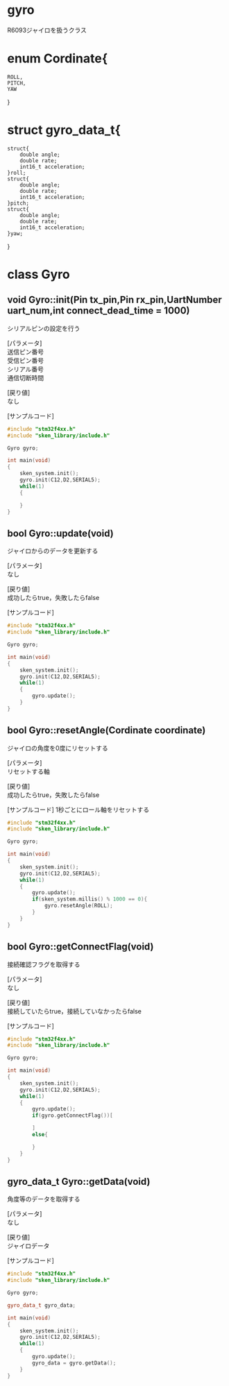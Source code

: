 <!-- リファレンスのテンプレート -->
<!-- readmeにライブラリのリファレンスを記載 -->

# gyro

R6093ジャイロを扱うクラス

# enum Cordinate{
	ROLL,
	PITCH,
	YAW
}

# struct gyro_data_t{
	struct{
		double angle;
		double rate;
		int16_t acceleration;
	}roll;
	struct{
		double angle;
		double rate;
		int16_t acceleration;
	}pitch;
	struct{
		double angle;
		double rate;
		int16_t acceleration;
	}yaw;
}

# class Gyro

## void Gyro::init(Pin tx_pin,Pin rx_pin,UartNumber uart_num,int connect_dead_time = 1000)
シリアルピンの設定を行う

[パラメータ]  
送信ピン番号  
受信ピン番号  
シリアル番号  
通信切断時間

[戻り値]  
なし

[サンプルコード]


``` c++
#include "stm32f4xx.h"
#include "sken_library/include.h"

Gyro gyro;

int main(void)
{
    sken_system.init();
    gyro.init(C12,D2,SERIAL5);
    while(1)
    {

    }
}
```

## bool Gyro::update(void)
ジャイロからのデータを更新する

[パラメータ]  
なし

[戻り値]  
成功したらtrue，失敗したらfalse

[サンプルコード]


``` c++
#include "stm32f4xx.h"
#include "sken_library/include.h"

Gyro gyro;

int main(void)
{
    sken_system.init();
    gyro.init(C12,D2,SERIAL5);
    while(1)
    {
        gyro.update();
    }
}
```

## bool Gyro::resetAngle(Cordinate coordinate)
ジャイロの角度を0度にリセットする

[パラメータ]  
リセットする軸

[戻り値]  
成功したらtrue，失敗したらfalse

[サンプルコード]
1秒ごとにロール軸をリセットする

``` c++
#include "stm32f4xx.h"
#include "sken_library/include.h"

Gyro gyro;

int main(void)
{
    sken_system.init();
    gyro.init(C12,D2,SERIAL5);
    while(1)
    {
        gyro.update();
        if(sken_system.millis() % 1000 == 0){
            gyro.resetAngle(ROLL);
        }
    }
}
```

## bool Gyro::getConnectFlag(void)
接続確認フラグを取得する

[パラメータ]  
なし

[戻り値]  
接続していたらtrue，接続していなかったらfalse

[サンプルコード]


``` c++
#include "stm32f4xx.h"
#include "sken_library/include.h"

Gyro gyro;

int main(void)
{
    sken_system.init();
    gyro.init(C12,D2,SERIAL5);
    while(1)
    {
        gyro.update();
        if(gyro.getConnectFlag())[

        ]
        else{

        }
    }
}
```

## gyro_data_t Gyro::getData(void)
角度等のデータを取得する

[パラメータ]  
なし

[戻り値]  
ジャイロデータ

[サンプルコード]


``` c++
#include "stm32f4xx.h"
#include "sken_library/include.h"

Gyro gyro;

gyro_data_t gyro_data;

int main(void)
{
    sken_system.init();
    gyro.init(C12,D2,SERIAL5);
    while(1)
    {
        gyro.update();
        gyro_data = gyro.getData();
    }
}
```
